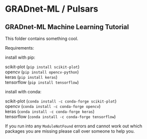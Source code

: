 # GRADnet-ML / Pulsars
GRADnet-ML Machine Learning Tutorial
-------------------------------------------------------------------------------------------------
This folder contains something cool.

Requirements:

install with pip:

scikit-plot (`pip install scikit-plot`)  
opencv (`pip install opencv-python`)  
keras (`pip install keras`)  
tensorflow (`pip install tensorflow`)  

install with conda: 

scikit-plot (`conda install -c conda-forge scikit-plot`)  
opencv (`conda install -c conda-forge opencv`)  
keras (`conda install -c conda-forge keras`)  
tensorflow (`conda install -c conda-forge tensorflow`)  

If you run into any `ModuleNotFound` errors and cannot work out which packages you are missing please call over someone to help you.
